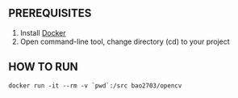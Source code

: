 ## PREREQUISITES
1) Install [Docker](https://www.docker.com/)
2) Open command-line tool, change directory (cd) to your project

## HOW TO RUN

```
docker run -it --rm -v `pwd`:/src bao2703/opencv
```